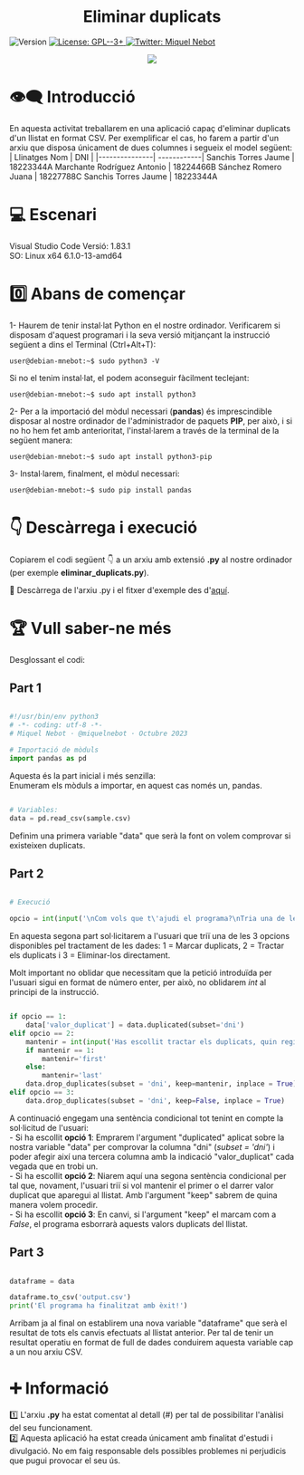 <h1 align="center"><b>Eliminar duplicats</b></h1>
<p>
  <img alt="Version" src="https://img.shields.io/badge/version-1.0-blue.svg?cacheSeconds=2592000" />
  <a href="https://www.gnu.org/licenses/gpl-3.0.html" target="_blank">
    <img alt="License: GPL--3+" src="https://img.shields.io/badge/License-GPL--3+-yellow.svg" />
  </a>
  <a href="https://twitter.com/miquelnebot" target="_blank">
    <img alt="Twitter: Miquel Nebot" src="https://img.shields.io/twitter/follow/miquelnebot.svg?style=social" />
  </a>
</p>
<div align="center"><img src="https://github.com/miquelnebotaragon/eliminar_duplicats/assets/57944755/ea8ef0b1-b055-41ed-990e-8d603b84324f"></div>


# 👁️‍🗨️ Introducció

En aquesta activitat treballarem en una aplicació capaç d'eliminar duplicats d'un llistat en format CSV. Per exemplificar el cas, ho farem a partir d'un arxiu que disposa únicament de dues columnes i segueix el model següent:  
| Llinatges Nom | DNI |
|---------------| ------------|
Sanchis Torres Jaume | 18223344A
Marchante Rodríguez Antonio | 18224466B
Sánchez Romero Juana | 18227788C
Sanchis Torres Jaume | 18223344A  


# 💻 Escenari
 
Visual Studio Code Versió: 1.83.1  
SO: Linux x64 6.1.0-13-amd64  

# 0️⃣ Abans de començar

1- Haurem de tenir instal·lat Python en el nostre ordinador. Verificarem si disposam d'aquest programari i la seva versió mitjançant la instrucció següent a dins el Terminal (Ctrl+Alt+T):

```console
user@debian-mnebot:~$ sudo python3 -V
```

Si no el tenim instal·lat, el podem aconseguir fàcilment teclejant:

```console
user@debian-mnebot:~$ sudo apt install python3
```

2- Per a la importació del mòdul necessari (**pandas**) és imprescindible disposar al nostre ordinador de l'administrador de paquets **PIP**, per això, i si no ho hem fet amb anterioritat, l'instal·larem a través de la terminal de la següent manera:

```console
user@debian-mnebot:~$ sudo apt install python3-pip
```

3- Instal·larem, finalment, el mòdul necessari:

```console
user@debian-mnebot:~$ sudo pip install pandas
```

# 👇 Descàrrega i execució

Copiarem el codi següent 👇 a un arxiu amb extensió **.py** al nostre ordinador (per exemple **eliminar_duplicats.py**).  

📝 Descàrrega de l'arxiu .py i el fitxer d'exemple des d'<a href="https://github.com/miquelnebotaragon/endevina_numero/blob/main/encerta_numero.py" target="_blank">aquí</a>.  

# 🏆 Vull saber-ne més

Desglossant el codi:

## Part 1

```python

#!/usr/bin/env python3
# -*- coding: utf-8 -*-
# Miquel Nebot · @miquelnebot · Octubre 2023

# Importació de mòduls
import pandas as pd

```

Aquesta és la part inicial i més senzilla:  
Enumeram els mòduls a importar, en aquest cas només un, pandas.

```python

# Variables:
data = pd.read_csv(sample.csv)

```

Definim una primera variable "data" que serà la font on volem comprovar si existeixen duplicats.

## Part 2  

```python

# Execució

opcio = int(input('\nCom vols que t\'ajudi el programa?\nTria una de les tres opcions següents: 1 per MARCAR duplicats || 2 per TRACTAR-LOS || 3 per ELIMINAR-LOS.\n'))

```

En aquesta segona part sol·licitarem a l'usuari que triï una de les 3 opcions disponibles pel tractament de les dades: 1 = Marcar duplicats, 2 = Tractar els duplicats i 3 = Eliminar-los directament.  

Molt important no oblidar que necessitam que la petició introduïda per l'usuari sigui en format de número enter, per això, no oblidarem *int* al principi de la instrucció.  

```python

if opcio == 1:
    data['valor_duplicat'] = data.duplicated(subset='dni')
elif opcio == 2:
    mantenir = int(input('Has escollit tractar els duplicats, quin registre vols mantenir? 1 si vols mantenir el primer || 2 per mantenir el darrer.\n'))
    if mantenir == 1:
        mantenir='first'
    else:
        mantenir='last'
    data.drop_duplicates(subset = 'dni', keep=mantenir, inplace = True)
elif opcio == 3:
    data.drop_duplicates(subset = 'dni', keep=False, inplace = True)

```

A continuació engegam una sentència condicional tot tenint en compte la sol·licitud de l'usuari:  
    - Si ha escollit **opció 1**: Emprarem l'argument "duplicated" aplicat sobre la nostra variable "data" per comprovar la columna "dni" (*subset = 'dni'*) i poder afegir així una tercera columna amb la indicació "valor_duplicat" cada vegada que en trobi un.  
    - Si ha escollit **opció 2**: Niarem aquí una segona sentència condicional per tal que, novament, l'usuari triï si vol mantenir el primer o el darrer valor duplicat que aparegui al llistat. Amb l'argument "keep" sabrem de quina manera volem procedir.  
    - Si ha escollit **opció 3**: En canvi, si l'argument "keep" el marcam com a *False*, el programa esborrarà aquests valors duplicats del llistat.

## Part 3

```python

dataframe = data

dataframe.to_csv('output.csv')
print('El programa ha finalitzat amb èxit!')

```

Arribam ja al final on establirem una nova variable "dataframe" que serà el resultat de tots els canvis efectuats al llistat anterior. Per tal de tenir un resultat operatiu en format de full de dades conduirem aquesta variable cap a un nou arxiu CSV.

# ➕ Informació

1️⃣ L'arxiu **.py** ha estat comentat al detall (#) per tal de possibilitar l'anàlisi del seu funcionament.  
2️⃣ Aquesta aplicació ha estat creada únicament amb finalitat d'estudi i divulgació. No em faig responsable dels possibles problemes ni perjudicis que pugui provocar el seu ús.
